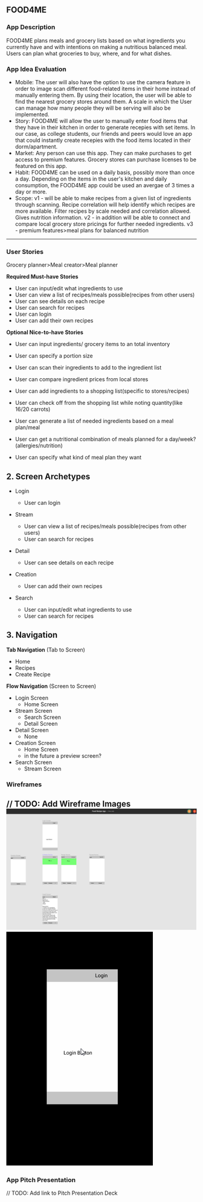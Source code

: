 ## FOOD4ME

### App Description
FOOD4ME plans meals and grocery lists based on what ingredients you currently have and with intentions on making a nutritious balanced meal. Users can plan what groceries to buy, where, and for what dishes.

### App Idea Evaluation

- Mobile:
    The user will also have the option to use the camera feature in order to image scan different food-related items in their home instead of manually entering them. By using their location, the user will be able to find the nearest grocery stores around them. A scale in which the User can manage how many people they will be serving will also be implemented. 
- Story:
    FOOD4ME will allow the user to manually enter food items that they have in their kitchen in order to generate recepies with set items. In our case, as college students, our friends and peers would love an app that could instantly create recepies with the food items located in their dorm/apartment. 
- Market:
    Any person can use this app. They can make purchases to get access to premium features. Grocery stores can purchase licenses to be featured on this app.
- Habit:
    FOOD4ME can be used on a daily basis, possibly more than once a day. Depending on the items in the user's kitchen and daily consumption, the FOOD4ME app could be used an avergae of 3 times a day or more.
- Scope:
    v1 - will be able to make recipes from a given list of ingredients through scanning. Recipe correlation will help identify which recipes are more available. Filter recipes by scale needed and correlation allowed. Gives nutrition information.
    v2 - in addition will be able to connect and compare local grocery store pricings for further needed ingredients.
    v3 - premium features>meal plans for balanced nutrition

---

### User Stories
Grocery planner>Meal creator>Meal planner



**Required Must-have Stories**

 * User can input/edit what ingredients to use
 * User can view a list of recipes/meals possible(recipes from other users)
 * User can see details on each recipe
 * User can search for recipes
 * User can login
 * User can add their own recipes

 

**Optional Nice-to-have Stories**

* User can input ingredients/ grocery items to an total inventory
* User can specify a portion size
* User can scan their ingredients to add to the ingredient list

* User can compare ingredient prices from local stores
* User can add ingredients to a shopping list(specific to stores/recipes)
* User can check off from the shopping list while noting quantity(like 16/20 carrots)

* User can generate a list of needed ingredients based on a meal plan/meal
* User can get a nutritional combination of meals planned for a day/week?(allergies/nutrition)
* User can specify what kind of meal plan they want

 


## 2. Screen Archetypes

 * Login
     * User can login
 * Stream
     * User can view a list of recipes/meals possible(recipes from other users)
     * User can search for recipes 
 
 * Detail
     * User can see details on each recipe
 * Creation
     * User can add their own recipes
 * Search
     * User can input/edit what ingredients to use
     * User can search for recipes

 
 
## 3. Navigation

**Tab Navigation** (Tab to Screen)

 * Home
 * Recipes
 * Create Recipe

**Flow Navigation** (Screen to Screen)

 * Login Screen
     * Home Screen
 * Stream Screen
     * Search Screen
     * Detail Screen
 * Detail Screen
     * None
 * Creation Screen
     * Home Screen
     * in the future a preview screen?
 * Search Screen
     * Stream Screen

### Wireframes
// TODO: Add Wireframe Images
![alt text](https://github.com/MrDurrus/CodePathGroup37/blob/master/Frame.JPG)
![alt text](https://github.com/MrDurrus/CodePathGroup37/blob/master/Figma.gif)
---

### App Pitch Presentation
// TODO: Add link to Pitch Presentation Deck
